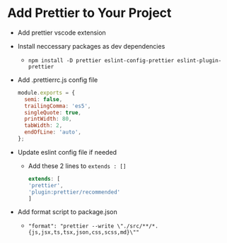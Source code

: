 # Add Prettier to Your Project

- Add prettier vscode extension

- Install neccessary packages as dev dependencies

  - `npm install -D prettier eslint-config-prettier eslint-plugin-prettier`

- Add .prettierrc.js config file

  ```js
  module.exports = {
    semi: false,
    trailingComma: 'es5',
    singleQuote: true,
    printWidth: 80,
    tabWidth: 2,
    endOfLine: 'auto',
  };
  ```

- Update eslint config file if needed

  - Add these 2 lines to `extends : []`

    ```js
    extends: [
    'prettier',
    'plugin:prettier/recommended'
    ]
    ```

- Add format script to package.json

  - `"format": "prettier --write \"./src/**/*.{js,jsx,ts,tsx,json,css,scss,md}\""`
